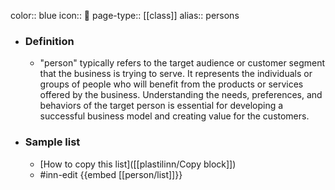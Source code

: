 color:: blue
icon:: 👤
page-type:: [[class]]
alias:: persons

- ### Definition 
  - "person" typically refers to the target audience or customer segment that the business is trying to serve. It represents the individuals or groups of people who will benefit from the products or services offered by the business. Understanding the needs, preferences, and behaviors of the target person is essential for developing a successful business model and creating value for the customers.
- ### Sample list
  - [How to copy this list]([[plastilinn/Copy block]])
  - #inn-edit {{embed [[person/list]]}}


